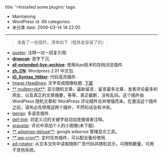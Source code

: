 title: '>Installed some plugins'
tags:
  - Maintaining
  - WordPress
id: 49
categories:
  - 未分类
date: 2006-03-14 14:22:00
---

>准备了一些插件，清单如下（粗体是安装了的）:

*   [quoter](http://www.damagedgoods.it/wp-plugins/quoter/): 注释一对一回复引用.
*   [**dropcap**](http://yanfeng.org/blog/wordpress/dropcap/): 首字下沉.
*   [**af-extended-live-archive**](http://www.sonsofskadi.net/extended-live-archive/): 使用Ajax技术的存档浏览插件.
*   [**zh_CN**](http://blog.jtam.org/wordpress-chinese/): Wordpress 2.01 中文包.
*   [**iG_Syntax_Hiliter**](http://blog.igeek.info/wp-plugins/igsyntax-hiliter/): 代码高亮插件.
*   [Image Headlines](http://www.coldforged.org/image-headlines-plugin-for-wordpress-15/): 文字变成图像标题.  [下载](http://www.coldforged.org/image-headlines.zip)
*   [** mulberrykit**](http://www.samuelchen.net/blog/wp-admin/http:%20//yanfeng.org/blog/wordpress/kit): 显示随机文章，最新留言，留言最多文章，发表评论最多的网友，以及真正的文章摘要，等等，真正截断，没有乱码。这个插件由 WordPress 随机文章和 WordPress 评论插件合并增强而来。在激活这个插件之前，请务必先停用这两个插件，不然的话会有冲突。
*   [gengo](http://jamietalbot.com/wp-hacks/gengo/): 多语言插件.
*   [def-link](http://riyo.bedeng.com/2006/02/23/wp-plugin-def-link/): 对定义过的关键字自动加连接或者注释。
*   [gravatar](http://www.gravatar.com/implement.php#section_2_2):  评论中添加个人的小图像(未下载).
*   [** adsense-deluxe**](http://www.acmetech.com/blog/adsense-deluxe/): google adsense 管理显示工具。
*   [** wp-cron**](http://www.skippy.net/blog/category/wordpress/plugins/wp-cron/): 定时任务插件，可以配合备份使用.
*   [ad-rotator](http://www.samuelchen.net/blog/wp-admin/http:%20//blog.taragana.com/index.php/archive/wordpress-plugin-adrotator-rotate-your-ads-including-adsense-dynamically/): 从文本文件中读取随即广告代码并随机显示，可限制数量，可用于其他系统。